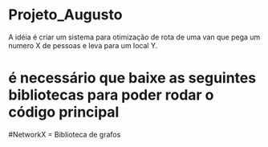 # Projeto_Augusto

A idéia é criar um sistema para otimização de rota de uma van que pega um numero X de pessoas e leva para um local Y.

# é necessário que baixe as seguintes bibliotecas para poder rodar o código principal
  #NetworkX = Biblioteca de grafos
  
